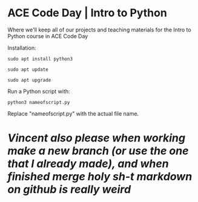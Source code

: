 # ACE Code Day | Intro to Python
Where we'll keep all of our projects and teaching materials for the Intro to Python course in ACE Code Day

Installation:

`sudo apt install python3`

`sudo apt update`

`sudo apt upgrade`

Run a Python script with:

`python3 nameofscript.py`

Replace "nameofscript.py" with the actual file name.

# *Vincent also please when working make a new branch (or use the one that I already made), and when finished merge holy sh-t markdown on github is really weird*
